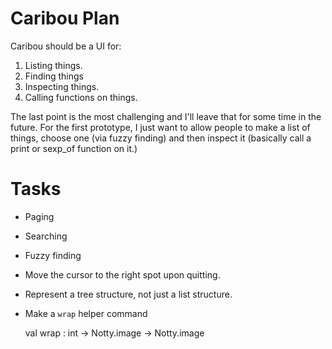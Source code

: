 # Caribou Plan

Caribou should be a UI for:

  1. Listing things.
  2. Finding things
  3. Inspecting things.
  4. Calling functions on things.

The last point is the most challenging and I'll leave that for some time
in the future. For the first prototype, I just want to allow people to
make a list of things, choose one (via fuzzy finding) and then inspect it
(basically call a print or sexp\_of function on it.)

# Tasks

* Paging
* Searching
* Fuzzy finding
* Move the cursor to the right spot upon quitting.
* Represent a tree structure, not just a list structure.
* Make a `wrap` helper command

    val wrap : int -> Notty.image -> Notty.image
